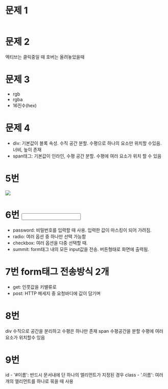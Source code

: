 # 문제 1
```html

```

# 문제 2 

엑티브는 클릭중일 때 
호버는 올려놓았을때


# 문제 3

- rgb
- rgba
- 16진수(hex)

# 문제 4
- div: 기본값이 블록 속성. 수직 공간 분할. 수평으로 하나의 요소만 위치할 수있음. 너비, 높이 존재
- span태그: 기본값이 인라인, 수평 공간 분할. 수평에 여러 요소가 위치 할 수 있음

# 5번
<img src="주소">

# 6번 <input>
- password: 비밀번호를 입력할 때 사용. 입력한 값이 마스킹이 되어 가려짐.
- radio: 여러 옵션 중 하나만 선택 가능함
- checkbox: 여러 옵션을 다중 선택할 때.
- summit: form태그 내의 모든 input값을 전송. 버튼형태로 화면에 출력됨.

# 7번 form태그 전송방식 2개
- get: 인풋값을 키밸류로 
- post: HTTP 메세지 중 요청바디에 값이 담기며

# 8번 
div 수직으로 공간을 분리하고 수평은 하나만 존재
span 수평공간을 분할 수평에 여러 요소가 위치할수 있음

# 9번 

id - '#이름': 반드시 문서내에 단 하나의 엘리먼트가 지정된 경우
class - '.이름': 여러 개의 엘리먼트를 하나로 묶을 때 사용
